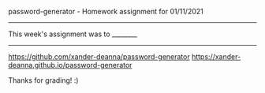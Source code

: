 password-generator - Homework assignment for 01/11/2021

---------------------------------------------------------

This week's assignment was to ________

---------------------------------------------------------
https://github.com/xander-deanna/password-generator
https://xander-deanna.github.io/password-generator


Thanks for grading! :)